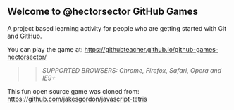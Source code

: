 ## Welcome to @hectorsector GitHub Games

A project based learning activity for people who are getting started with Git and GitHub.

You can play the game at: https://githubteacher.github.io/github-games-hectorsector/

>> _*SUPPORTED BROWSERS*: Chrome, Firefox, Safari, Opera and IE9+_

This fun open source game was cloned from: https://github.com/jakesgordon/javascript-tetris
